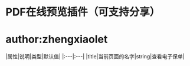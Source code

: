 
PDF在线预览插件（可支持分享）
===

# author:zhengxiaolet


|属性|说明|类型|默认值|
|:---|:---|
|title|当前页面的名字|string|查看电子保单|
